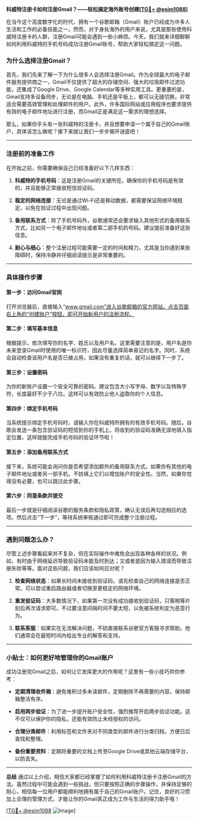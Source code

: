 **科威特注册卡如何注册Gmail？——轻松搞定海外账号创建[[TG💪+ @esim1088](https://t.me/s/esim1088)]**

在当今这个高度数字化的时代，拥有一个谷歌邮箱（Gmail）账户已经成为许多人生活和工作的必备技能之一。然而，对于身处海外的用户来说，尤其是那些使用科威特注册卡的人群，注册Gmail可能会遇到一些小麻烦。今天，我们就来详细聊聊如何利用科威特的手机号码成功注册Gmail账号，帮助大家轻松搞定这一问题。

### 为什么选择注册Gmail？

首先，我们先来了解一下为什么很多人会选择注册Gmail。作为全球最大的电子邮件服务提供商之一，Gmail不仅提供了超大的存储空间、强大的垃圾邮件过滤功能，还集成了Google Drive、Google Calendar等多种实用工具。更重要的是，Gmail支持多设备同步，无论是在电脑、手机还是平板上，都可以无缝切换，非常适合需要高效管理和处理邮件的用户。此外，许多国际网站或应用程序也要求提供有效的电子邮件地址进行注册，而Gmail正是满足这一需求的理想选择。

那么，如果你手头有一张科威特的注册卡，并且想要申请一个属于自己的Gmail账户，具体该怎么做呢？接下来就让我们一步步揭开谜底吧！

---

### 注册前的准备工作

在开始之前，你需要确保自己已经准备好以下几样东西：

1. **科威特的手机号码**：这是注册Gmail的关键所在。确保你的手机号码是有效的，并且能够正常接收短信验证码。
   
2. **稳定的网络连接**：无论是通过Wi-Fi还是移动数据，都需要保证网络环境稳定，以免在验证过程中出现问题。

3. **备用联系方式**：除了手机号码外，谷歌通常还会要求输入其他形式的备用联系方式，比如另一个电子邮件地址或者第二部手机的号码。建议提前准备好这些信息。

4. **耐心与细心**：整个注册过程可能需要一定的时间和精力，尤其是当你遇到某些障碍时，保持冷静并仔细阅读提示是非常重要的。

---

### 具体操作步骤

#### 第一步：访问Gmail官网
打开浏览器后，直接输入“www.gmail.com”进入谷歌邮箱的官方网站。点击页面右上角的“创建账户”按钮，即可开始新用户的注册流程。

#### 第二步：填写基本信息
根据提示，依次填写你的名字、姓氏以及用户名。这里需要注意的是，用户名是你未来登录Gmail时使用的唯一标识符，因此尽量选择简单易记的名字。同时，系统会自动检查该用户名是否已被占用，如果没有重复的话，就可以继续下一步了。

#### 第三步：设置密码
为你的新账户设置一个安全可靠的密码。建议包含大小写字母、数字以及特殊字符，长度最好不少于八位。这样可以有效防止他人盗取你的个人信息。

#### 第四步：绑定手机号码
当系统提示绑定手机号码时，请输入你在科威特所拥有的有效手机号码。随后，谷歌会发送一条包含验证码的短信到你的手机上。将收到的验证码准确无误地填入指定位置，这样就能完成手机号码的验证环节啦！

#### 第五步：添加备用联系方式
接下来，系统可能会询问你是否希望添加额外的备用联系方式。如果你有其他的电子邮件地址或者另一部手机，不妨填上它们以增加账户的安全性。当然，如果你觉得没有必要，也可以跳过此步骤。

#### 第六步：同意条款并提交
最后一步就是仔细阅读谷歌的服务条款和隐私政策，确认无误后再勾选相应的选项。然后点击“下一步”，等待系统审核通过即可完成整个注册过程。

---

### 遇到问题怎么办？

尽管上述步骤看起来并不复杂，但在实际操作中难免会出现各种各样的状况。例如，有时由于网络延迟导致验证码未能及时到达；又或者是因为输入错误而导致注册失败等等。面对这些问题，我们应该如何应对呢？

1. **检查网络状态**：如果长时间未接收到验证码，请先检查自己的网络连接是否正常。可以尝试重启路由器或者切换至更稳定的网络环境。

2. **重发验证码**：大多数情况下，如果第一次没有成功接收到验证码，只需稍等片刻后再次请求即可。不过要注意间隔时间不要太短，以免被系统判定为恶意行为。

3. **联系客服**：如果实在无法解决问题，不妨直接联系谷歌官方客服寻求帮助。他们通常会在最短时间内给出专业的解答和支持。

---

### 小贴士：如何更好地管理你的Gmail账户

成功注册完Gmail之后，如何让它发挥更大的作用呢？这里有一些小技巧供你参考：

- **定期清理收件箱**：避免堆积过多未读邮件，定期删除不再需要的内容，保持邮箱整洁有序。
  
- **启用两步验证**：为了进一步提升账户安全性，强烈推荐开启两步验证功能。这不仅可以保护你的隐私，还能有效防止未经授权的访问。

- **合理分类邮件**：利用标签和文件夹对不同类型的邮件进行分类归档，方便日后查找和整理。

- **备份重要资料**：定期将重要的文档上传至Google Drive或其他云端存储平台，以防丢失。

---

**总结**
通过以上介绍，相信大家都已经掌握了如何利用科威特注册卡注册Gmail的方法。虽然过程中可能会遇到一些挑战，但只要按照正确的步骤操作，并保持足够的耐心，相信每一位用户都能顺利地拥有属于自己的Gmail账户。记住，良好的习惯加上合理的管理方式，才能让你的Gmail真正成为工作与生活的得力助手哦！

[[TG💪+ @esim1088](https://t.me/s/esim1088) ![Image](https://i.postimg.cc/4NQfJmqS/Snipaste-2025-05-13-00-14-12.png)]